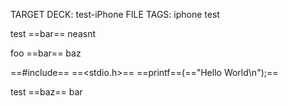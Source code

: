 TARGET DECK: test-iPhone
FILE TAGS: iphone test


test ==bar== neasnt
<!--ID: 1708988143755-->



foo ==bar== baz
<!--ID: 1708988143780-->




==#include== ==<stdio.h>==
==printf==(=="Hello World\n");==
<!--ID: 1708988143784-->




test ==baz== bar
<!--ID: 1708988143787-->

